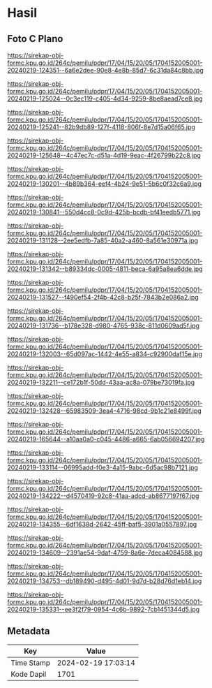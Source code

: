 # Hasil

## Foto C Plano

https://sirekap-obj-formc.kpu.go.id/264c/pemilu/pdpr/17/04/15/20/05/1704152005001-20240219-124351--6a6e2dee-90e8-4e8b-85d7-6c31da84c8bb.jpg

https://sirekap-obj-formc.kpu.go.id/264c/pemilu/pdpr/17/04/15/20/05/1704152005001-20240219-125024--0c3ec119-c405-4d34-9259-8be8aead7ce8.jpg

https://sirekap-obj-formc.kpu.go.id/264c/pemilu/pdpr/17/04/15/20/05/1704152005001-20240219-125241--82b9db89-127f-4118-806f-8e7d15a06f65.jpg

https://sirekap-obj-formc.kpu.go.id/264c/pemilu/pdpr/17/04/15/20/05/1704152005001-20240219-125648--4c47ec7c-d51a-4d19-9eac-4f26799b22c8.jpg

https://sirekap-obj-formc.kpu.go.id/264c/pemilu/pdpr/17/04/15/20/05/1704152005001-20240219-130201--4b89b364-eef4-4b24-9e51-5b6c0f32c6a9.jpg

https://sirekap-obj-formc.kpu.go.id/264c/pemilu/pdpr/17/04/15/20/05/1704152005001-20240219-130841--550d4cc8-0c9d-425b-bcdb-bf41eedb5771.jpg

https://sirekap-obj-formc.kpu.go.id/264c/pemilu/pdpr/17/04/15/20/05/1704152005001-20240219-131128--2ee5edfb-7a85-40a2-a460-8a561e30971a.jpg

https://sirekap-obj-formc.kpu.go.id/264c/pemilu/pdpr/17/04/15/20/05/1704152005001-20240219-131342--b89334dc-0005-4811-beca-6a95a8ea6dde.jpg

https://sirekap-obj-formc.kpu.go.id/264c/pemilu/pdpr/17/04/15/20/05/1704152005001-20240219-131527--f490ef54-2f4b-42c8-b25f-7843b2e086a2.jpg

https://sirekap-obj-formc.kpu.go.id/264c/pemilu/pdpr/17/04/15/20/05/1704152005001-20240219-131736--b178e328-d980-4765-938c-811d0609ad5f.jpg

https://sirekap-obj-formc.kpu.go.id/264c/pemilu/pdpr/17/04/15/20/05/1704152005001-20240219-132003--65d097ac-1442-4e55-a834-c92900daf15e.jpg

https://sirekap-obj-formc.kpu.go.id/264c/pemilu/pdpr/17/04/15/20/05/1704152005001-20240219-132211--ce172b1f-50dd-43aa-ac8a-079be73019fa.jpg

https://sirekap-obj-formc.kpu.go.id/264c/pemilu/pdpr/17/04/15/20/05/1704152005001-20240219-132428--65983509-3ea4-4716-98cd-9b1c21e8499f.jpg

https://sirekap-obj-formc.kpu.go.id/264c/pemilu/pdpr/17/04/15/20/05/1704152005001-20240219-165644--a10aa0a0-c045-4486-a665-6ab056694207.jpg

https://sirekap-obj-formc.kpu.go.id/264c/pemilu/pdpr/17/04/15/20/05/1704152005001-20240219-133114--06995add-f0e3-4a15-9abc-6d5ac98b7121.jpg

https://sirekap-obj-formc.kpu.go.id/264c/pemilu/pdpr/17/04/15/20/05/1704152005001-20240219-134222--d4570419-92c8-41aa-adcd-ab8677197f67.jpg

https://sirekap-obj-formc.kpu.go.id/264c/pemilu/pdpr/17/04/15/20/05/1704152005001-20240219-134355--6df1638d-2642-45ff-baf5-3901a0557897.jpg

https://sirekap-obj-formc.kpu.go.id/264c/pemilu/pdpr/17/04/15/20/05/1704152005001-20240219-134609--2391ae54-9daf-4759-8a6e-7deca4084588.jpg

https://sirekap-obj-formc.kpu.go.id/264c/pemilu/pdpr/17/04/15/20/05/1704152005001-20240219-134753--db189490-d495-4d01-9d7d-b28d76d1eb14.jpg

https://sirekap-obj-formc.kpu.go.id/264c/pemilu/pdpr/17/04/15/20/05/1704152005001-20240219-135331--ee3f2f79-0954-4c6b-9892-7cb1451344d5.jpg


## Metadata

| Key        | Value               |
| ---------- | ------------------- |
| Time Stamp | 2024-02-19 17:03:14 |
| Kode Dapil | 1701                |



